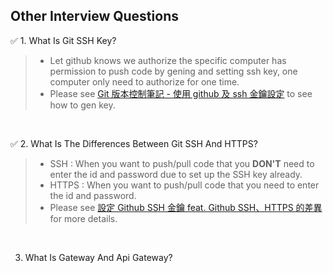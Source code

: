 ## Other Interview Questions

:white_check_mark: 1. What Is Git SSH Key?
> - Let github knows we authorize the specific computer has permission to push code by gening and setting ssh key, one computer only need to authorize for one time.
> - Please see [Git 版本控制筆記 - 使用 github 及 ssh 金鑰設定](https://blog.jaycetyle.com/2018/02/github-ssh/) to see how to gen key.

<br/>

:white_check_mark: 2. What Is The Differences Between Git SSH And HTTPS?
> - SSH : When you want to push/pull code that you **DON'T** need to enter the id and password due to set up the SSH key already.
> - HTTPS : When you want to push/pull code that you need to enter the id and password.
> - Please see [設定 Github SSH 金鑰 feat. Github SSH、HTTPS 的差異](https://ithelp.ithome.com.tw/articles/10205988) for more details.
<br/>

3. What Is Gateway And Api Gateway?
<br/>
